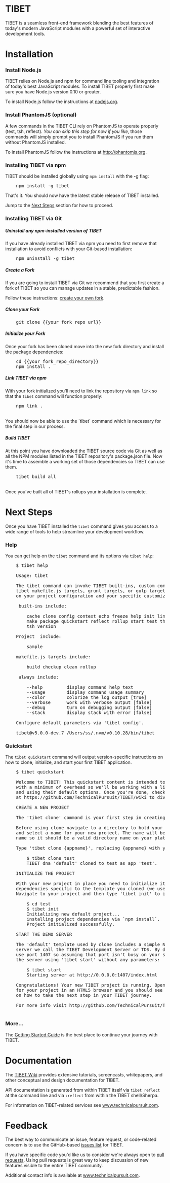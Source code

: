 # TIBET

TIBET is a seamless front-end framework blending the best features of today's
modern JavaScript modules with a powerful set of interactive development tools.

# Installation

### Install Node.js

TIBET relies on Node.js and npm for command line tooling and integration of
today's best JavaScript modules. To install TIBET properly first make sure
you have Node.js version 0.10 or greater.

To install Node.js follow the instructions at <a href="http://nodejs.org"
   target="_blank">nodejs.org</a>.

### Install PhantomJS (optional)

A few commands in the TIBET CLI rely on PhantomJS to operate properly (test,
tsh, reflect). <em>You can skip this step for now if you like</em>, those
commands will simply prompt you to install PhantomJS if you run them
without PhantomJS installed.

To install PhantomJS follow the instructions at <a
target="_blank" href="http://phantomjs.org">http://phantomjs.org</a>.

### Installing TIBET via npm

TIBET should be installed globally using `npm install` with the -g flag:<br/>
<pre>
    npm install -g tibet
</pre>

That's it. You should now have the latest stable release of TIBET
installed.

Jump to the <a href="#next-steps">Next Steps</a> section for how to proceed.

### Installing TIBET via Git

##### Uninstall any npm-installed version of TIBET

If you have already installed TIBET via npm you need to first remove that
installation to avoid conflicts with your Git-based installation:

<pre>
    npm uninstall -g tibet
</pre>

##### Create a Fork

If you are going to install TIBET via Git we recommend that you first create a
fork of TIBET so you can manage updates in a stable, predictable fashion.

Follow these instructions: <a target="_blank" href="https://help.github.com/articles/fork-a-repo/">create
your own fork</a>.

##### Clone your Fork

<pre>
    git clone {{your_fork_repo_url}}
</pre>

##### Initialize your Fork

Once your fork has been cloned move into the new fork directory and install the
package dependencies:

<pre>
    cd {{your_fork_repo_directory}}
    npm install .
</pre>

##### Link TIBET via npm

With your fork initialized you'll need to link the repository via `npm link` so
that the `tibet` command will function properly:

<pre>
    npm link .
</pre>
<br/>
You should now be able to use the `tibet` command which is necessary for the
final step in our process.

##### Build TIBET

At this point you have downloaded the TIBET source code via Git as well as
all the NPM modules listed in the TIBET repository's package.json file. Now it's
time to assemble a working set of those dependencies so TIBET can use them.

<pre>
    tibet build_all
</pre>
<br/>
Once you've built all of TIBET's rollups your installation is complete.

# Next Steps

Once you have TIBET installed the `tibet` command gives you access to a wide
range of tools to help streamline your development workflow.

### Help

You can get help on the `tibet` command and its options via `tibet help`:

<pre>
    $ tibet help

    Usage: tibet <command> <options>

    The tibet command can invoke TIBET built-ins, custom commands,
    tibet makefile.js targets, grunt targets, or gulp targets based
    on your project configuration and your specific customizations.

    <command> built-ins include:

        cache clone config context echo freeze help init lint
        make package quickstart reflect rollup start test thaw
        tsh version

    Project <commands> include:

        sample

    makefile.js targets include:

        build checkup clean rollup

    <options> always include:

        --help         display command help text
        --usage        display command usage summary
        --color        colorize the log output [true]
        --verbose      work with verbose output [false]
        --debug        turn on debugging output [false]
        --stack        display stack with error [false]

    Configure default parameters via 'tibet config'.

    tibet@v5.0.0-dev.7 /Users/ss/.nvm/v0.10.28/bin/tibet
</pre>

### Quickstart

The `tibet quickstart` command will output version-specific instructions on how
to clone, initialize, and start your first TIBET application.

<pre>
    $ tibet quickstart

    Welcome to TIBET! This quickstart content is intended to get you up and running
    with a minimum of overhead so we'll be working with a limited set of commands
    and using their default options. Once you're done, check out the development wiki
    at https://github.com/TechnicalPursuit/TIBET/wiki to dive deeper into TIBET.

    CREATE A NEW PROJECT

    The 'tibet clone' command is your first step in creating a TIBET project.

    Before using clone navigate to a directory to hold your new project content
    and select a name for your new project. The name will be used as a directory
    name so it should be a valid directory name on your platform.

    Type 'tibet clone {appname}', replacing {appname} with your project name:

        $ tibet clone test
        TIBET dna 'default' cloned to test as app 'test'.

    INITIALIZE THE PROJECT

    With your new project in place you need to initialize it to install any code
    dependencies specific to the template you cloned (we used the default here).
    Navigate to your project and then type 'tibet init' to initialize it:

        $ cd test
        $ tibet init
        Initializing new default project...
        installing project dependencies via `npm install`.
        Project initialized successfully.

    START THE DEMO SERVER

    The 'default' template used by clone includes a simple Node.js-based HTTP
    server we call the TIBET Development Server or TDS. By default the TDS will
    use port 1407 so assuming that port isn't busy on your system you can start
    the server using 'tibet start' without any parameters:

        $ tibet start
        Starting server at http://0.0.0.0:1407/index.html

    Congratulations! Your new TIBET project is running. Open the web address
    for your project in an HTML5 browser and you should see text directing you
    on how to take the next step in your TIBET journey.

    For more info visit http://github.com/TechnicalPursuit/TIBET/wiki.

</pre>

### More...

The <a
href="https://github.com/TechnicalPursuit/TIBET/wiki/TIBET-Getting-Started"
target="_blank">Getting Started Guide</a> is the best place to continue your
journey with TIBET.


# Documentation

The <a href="https://github.com/TechnicalPursuit/TIBET/wiki"
target="_blank">TIBET Wiki</a> provides extensive tutorials, screencasts,
whitepapers, and other conceptual and design documentation for TIBET.

API documentation is generated from within TIBET itself via `tibet reflect` at
the command line and via `:reflect` from within the TIBET shell/Sherpa.

For information on TIBET-related services see <a href="http://www.technicalpursuit.com" target="_blank">www.technicalpursuit.com</a>.

# Feedback

The best way to communicate an issue, feature request, or code-related
concern is to use the GitHub-based <a
href="https://github.com/TechnicalPursuit/TIBET/issues?milestone=1&page=1&state=open"
target="_blank">issues list</a> for TIBET.

If you have specific code you'd like us to consider we're always open to <a
href="http://help.github.com/articles/using-pull-requests" target="_blank">pull
requests</a>. Using pull requests is great way to keep discussion of new
features visible to the entire TIBET community.

Additional contact info is available at <a href="http://www.technicalpursuit.com"
target="_blank">www.technicalpursuit.com</a>.


